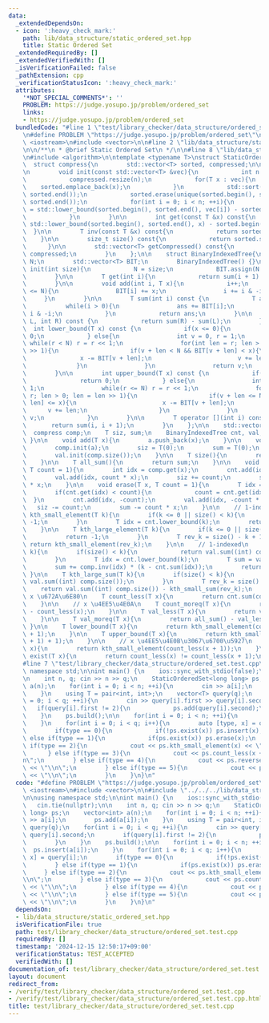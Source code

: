 ```yaml
---
data:
  _extendedDependsOn:
  - icon: ':heavy_check_mark:'
    path: lib/data_structure/static_ordered_set.hpp
    title: Static Ordered Set
  _extendedRequiredBy: []
  _extendedVerifiedWith: []
  _isVerificationFailed: false
  _pathExtension: cpp
  _verificationStatusIcon: ':heavy_check_mark:'
  attributes:
    '*NOT_SPECIAL_COMMENTS*': ''
    PROBLEM: https://judge.yosupo.jp/problem/ordered_set
    links:
    - https://judge.yosupo.jp/problem/ordered_set
  bundledCode: "#line 1 \"test/library_checker/data_structure/ordered_set.test.cpp\"\
    \n#define PROBLEM \"https://judge.yosupo.jp/problem/ordered_set\"\n\n#include\
    \ <iostream>\n#include <vector>\n\n#line 2 \"lib/data_structure/static_ordered_set.hpp\"\
    \n\n/**\n * @brief Static Ordered Set\n */\n\n#line 8 \"lib/data_structure/static_ordered_set.hpp\"\
    \n#include <algorithm>\n\ntemplate <typename T>\nstruct StaticOrderedSet{\n  \
    \  struct compress{\n        std::vector<T> sorted, compressed;\n\n        compress(){}\n\
    \n        void init(const std::vector<T> &vec){\n            int n = vec.size();\n\
    \            compressed.resize(n);\n            for(T x : vec){\n            \
    \    sorted.emplace_back(x);\n            }\n            std::sort(sorted.begin(),\
    \ sorted.end());\n            sorted.erase(unique(sorted.begin(), sorted.end()),\
    \ sorted.end());\n            for(int i = 0; i < n; ++i){\n                compressed[i]\
    \ = std::lower_bound(sorted.begin(), sorted.end(), vec[i]) - sorted.begin();\n\
    \            }\n        }\n\n        int get(const T &x) const{\n            return\
    \ std::lower_bound(sorted.begin(), sorted.end(), x) - sorted.begin();\n      \
    \  }\n\n        T inv(const T &x) const{\n            return sorted[x];\n    \
    \    }\n\n        size_t size() const{\n            return sorted.size();\n  \
    \      }\n\n        std::vector<T> getCompressed() const{\n            return\
    \ compressed;\n        }\n    };\n\n    struct BinaryIndexedTree{\n        int\
    \ N;\n        std::vector<T> BIT;\n        BinaryIndexedTree() {}\n\n        void\
    \ init(int size){\n            N = size;\n            BIT.assign(N + 1, 0);\n\
    \        }\n\n        T get(int i){\n            return sum(i + 1) - sum(i);\n\
    \        }\n\n        void add(int i, T x){\n            i++;\n            while(i\
    \ <= N){\n                BIT[i] += x;\n                i += i & -i;\n       \
    \     }\n        }\n\n        T sum(int i) const {\n            T ans = 0;\n \
    \           while(i > 0){\n                ans += BIT[i];\n                i -=\
    \ i & -i;\n            }\n            return ans;\n        }\n\n        T sum(int\
    \ L, int R) const {\n            return sum(R) - sum(L);\n        }\n\n      \
    \  int lower_bound(T x) const {\n            if(x <= 0){\n                return\
    \ 0;\n            } else{\n                int v = 0, r = 1;\n               \
    \ while(r < N) r = r << 1;\n                for(int len = r; len > 0; len = len\
    \ >> 1){\n                    if(v + len < N && BIT[v + len] < x){\n         \
    \               x -= BIT[v + len];\n                        v += len;\n      \
    \              }\n                }\n                return v;\n            }\n\
    \        }\n\n        int upper_bound(T x) const {\n            if(x < 0){\n \
    \               return 0;\n            } else{\n                int v = 0, r =\
    \ 1;\n                while(r <= N) r = r << 1;\n                for(int len =\
    \ r; len > 0; len = len >> 1){\n                    if(v + len <= N && BIT[v +\
    \ len] <= x){\n                        x -= BIT[v + len];\n                  \
    \      v += len;\n                    }\n                }\n                return\
    \ v;\n            }\n        }\n\n        T operator [](int i) const {\n     \
    \       return sum(i, i + 1);\n        }\n    };\n\n    std::vector<T> a;\n  \
    \  compress comp;\n    T siz, sum;\n    BinaryIndexedTree cnt, val;\n\n    StaticOrderedSet(){\
    \ }\n\n    void add(T x){\n        a.push_back(x);\n    }\n\n    void build(){\n\
    \        comp.init(a);\n        siz = T(0);\n        sum = T(0);\n        cnt.init(comp.size());\n\
    \        val.init(comp.size());\n    }\n\n    T size(){\n        return siz;\n\
    \    }\n\n    T all_sum(){\n        return sum;\n    }\n\n    void insert(T x,\
    \ T count = 1){\n        int idx = comp.get(x);\n        cnt.add(idx, count);\n\
    \        val.add(idx, count * x);\n        siz += count;\n        sum += count\
    \ * x;\n    }\n\n    void erase(T x, T count = 1){\n        T idx = comp.get(x);\n\
    \        if(cnt.get(idx) < count){\n            count = cnt.get(idx);\n      \
    \  }\n        cnt.add(idx, -count);\n        val.add(idx, -count * x);\n     \
    \   siz -= count;\n        sum -= count * x;\n    }\n\n    // 1-indexed\n    T\
    \ kth_small_element(T k){\n        if(k <= 0 || size() < k){\n            return\
    \ -1;\n        }\n        T idx = cnt.lower_bound(k);\n        return comp.inv(idx);\n\
    \    }\n\n    T kth_large_element(T k){\n        if(k <= 0 || size() < k){\n \
    \           return -1;\n        }\n        T rev_k = size() - k + 1;\n       \
    \ return kth_small_element(rev_k);\n    }\n\n    // 1-indexed\n    T kth_small_sum(T\
    \ k){\n        if(size() < k){\n            return val.sum((int) comp.size());\n\
    \        }\n        T idx = cnt.lower_bound(k);\n        T sum = val.sum(idx);\n\
    \        sum += comp.inv(idx) * (k - cnt.sum(idx));\n        return sum;\n   \
    \ }\n\n    T kth_large_sum(T k){\n        if(size() < k){\n            return\
    \ val.sum((int) comp.size());\n        }\n        T rev_k = size() - k;\n    \
    \    return val.sum((int) comp.size()) - kth_small_sum(rev_k);\n    }\n\n    //\
    \ x \u672A\u6E80\n    T count_less(T x){\n        return cnt.sum(comp.get(x));\n\
    \    }\n\n    // x \u4EE5\u4E0A\n    T count_moreq(T x){\n        return size()\
    \ - count_less(x);\n    }\n\n    T val_less(T x){\n        return val.sum(comp.get(x));\n\
    \    }\n\n    T val_moreq(T x){\n        return all_sum() - val_less(x);\n   \
    \ }\n\n    T lower_bound(T x){\n        return kth_small_element(count_less(x)\
    \ + 1);\n    }\n\n    T upper_bound(T x){\n        return kth_small_element(count_less(x\
    \ + 1) + 1);\n    }\n\n    // x \u4EE5\u4E0B\u3067\u6700\u5927\n    T reverse_lower_bound(T\
    \ x){\n        return kth_small_element(count_less(x + 1));\n    }\n\n    bool\
    \ exist(T x){\n        return count_less(x) != count_less(x + 1);\n    }\n};\n\
    #line 7 \"test/library_checker/data_structure/ordered_set.test.cpp\"\n\nusing\
    \ namespace std;\n\nint main() {\n    ios::sync_with_stdio(false);\n    cin.tie(nullptr);\n\
    \n    int n, q; cin >> n >> q;\n    StaticOrderedSet<long long> ps;\n    vector<int>\
    \ a(n);\n    for(int i = 0; i < n; ++i){\n        cin >> a[i];\n        ps.add(a[i]);\n\
    \    }\n    using T = pair<int, int>;\n    vector<T> query(q);\n    for(int i\
    \ = 0; i < q; ++i){\n        cin >> query[i].first >> query[i].second;\n     \
    \   if(query[i].first != 2){\n            ps.add(query[i].second);\n        }\n\
    \    }\n    ps.build();\n\n    for(int i = 0; i < n; ++i){\n        ps.insert(a[i]);\n\
    \    }\n    for(int i = 0; i < q; i++){\n        auto [type, x] = query[i];\n\
    \        if(type == 0){\n            if(!ps.exist(x)) ps.insert(x);\n        }\
    \ else if(type == 1){\n            if(ps.exist(x)) ps.erase(x);\n        } else\
    \ if(type == 2){\n            cout << ps.kth_small_element(x) << \"\\n\";\n  \
    \      } else if(type == 3){\n            cout << ps.count_less(x + 1) << \"\\\
    n\";\n        } else if(type == 4){\n            cout << ps.reverse_lower_bound(x)\
    \ << \"\\n\";\n        } else if(type == 5){\n            cout << ps.lower_bound(x)\
    \ << \"\\n\";\n        }\n    }\n}\n"
  code: "#define PROBLEM \"https://judge.yosupo.jp/problem/ordered_set\"\n\n#include\
    \ <iostream>\n#include <vector>\n\n#include \"../../../lib/data_structure/static_ordered_set.hpp\"\
    \n\nusing namespace std;\n\nint main() {\n    ios::sync_with_stdio(false);\n \
    \   cin.tie(nullptr);\n\n    int n, q; cin >> n >> q;\n    StaticOrderedSet<long\
    \ long> ps;\n    vector<int> a(n);\n    for(int i = 0; i < n; ++i){\n        cin\
    \ >> a[i];\n        ps.add(a[i]);\n    }\n    using T = pair<int, int>;\n    vector<T>\
    \ query(q);\n    for(int i = 0; i < q; ++i){\n        cin >> query[i].first >>\
    \ query[i].second;\n        if(query[i].first != 2){\n            ps.add(query[i].second);\n\
    \        }\n    }\n    ps.build();\n\n    for(int i = 0; i < n; ++i){\n      \
    \  ps.insert(a[i]);\n    }\n    for(int i = 0; i < q; i++){\n        auto [type,\
    \ x] = query[i];\n        if(type == 0){\n            if(!ps.exist(x)) ps.insert(x);\n\
    \        } else if(type == 1){\n            if(ps.exist(x)) ps.erase(x);\n   \
    \     } else if(type == 2){\n            cout << ps.kth_small_element(x) << \"\
    \\n\";\n        } else if(type == 3){\n            cout << ps.count_less(x + 1)\
    \ << \"\\n\";\n        } else if(type == 4){\n            cout << ps.reverse_lower_bound(x)\
    \ << \"\\n\";\n        } else if(type == 5){\n            cout << ps.lower_bound(x)\
    \ << \"\\n\";\n        }\n    }\n}\n"
  dependsOn:
  - lib/data_structure/static_ordered_set.hpp
  isVerificationFile: true
  path: test/library_checker/data_structure/ordered_set.test.cpp
  requiredBy: []
  timestamp: '2024-12-15 12:50:17+09:00'
  verificationStatus: TEST_ACCEPTED
  verifiedWith: []
documentation_of: test/library_checker/data_structure/ordered_set.test.cpp
layout: document
redirect_from:
- /verify/test/library_checker/data_structure/ordered_set.test.cpp
- /verify/test/library_checker/data_structure/ordered_set.test.cpp.html
title: test/library_checker/data_structure/ordered_set.test.cpp
---
```

